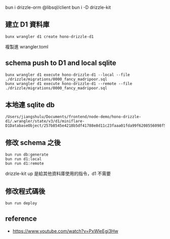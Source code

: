 bun i drizzle-orm @libsql/client
bun i -D drizzle-kit

## 建立 D1 資料庫

```
bunx wrangler d1 create hono-drizzle-d1
```

複製進 wrangler.toml

## schema push to D1 and local sqlite

```
bunx wrangler d1 execute hono-drizzle-d1 --local --file ./drizzle/migrations/0000_fancy_madripoor.sql
bunx wrangler d1 execute hono-drizzle-d1 --remote --file ./drizzle/migrations/0000_fancy_madripoor.sql
```

## 本地連 sqlite db

```
/Users/jiangshulu/Documents/frontend/node-demo/hono-drizzle-d1/.wrangler/state/v3/d1/miniflare-D1DatabaseObject/257b8545e4218b5df41788e8d11c23faaa01fda99f6208556098f5c3e4fc2d59.sqlite
```

## 修改 schema 之後

```
bun run db:generate
bun run d1:local
bun run d1:remote
```

drizzle-kit up 是給其他資料庫使用的指令，d1 不需要

## 修改程式碼後

```
bun run deploy
```

## reference

- https://www.youtube.com/watch?v=PxWleEgi3Hw
